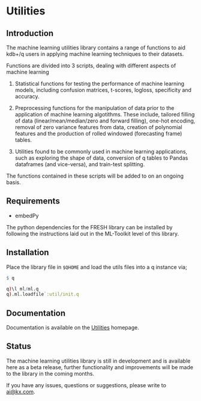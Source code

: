 # Utilities
## Introduction
The machine learning utilities library contains a range of functions to aid kdb+/q users in applying machine learning techniques to their datasets.

Functions are divided into 3 scripts, dealing with different aspects of machine learning

1. Statistical functions for testing the performance of machine learning models, including confusion matrices, t-scores, logloss, specificity and accuracy.

2. Preprocessing functions for the manipulation of data prior to the application of machine learning algotithms. These include, tailored filling of data (linear/mean/median/zero and forward filling), one-hot encoding, removal of zero variance features from data, creation of polynomial features and the production of rolled windowed (forecasting frame) tables.

3. Utilities found to be commonly used in machine learning applications, such as exploring the shape of data, conversion of q tables to Pandas dataframes (and vice-versa), and train-test splitting.
  
The functions contained in these scripts will be added to on an ongoing basis.

## Requirements

- embedPy

The python dependencies for the FRESH library can be installed by following the instructions laid out in the ML-Toolkit level of this library.

## Installation

Place the library file in `$QHOME` and load the utils files into a q instance via;
```q
$ q

q)\l ml/ml.q
q).ml.loadfile`:util/init.q
```

## Documentation

Documentation is available on the [Utilities](https://code.kx.com/q/ml/toolkit/utils/) homepage.

## Status
  
The machine learning utilities library is still in development and is available here as a beta release, further functionality and improvements will be made to the library in the coming months.

If you have any issues, questions or suggestions, please write to ai@kx.com.
